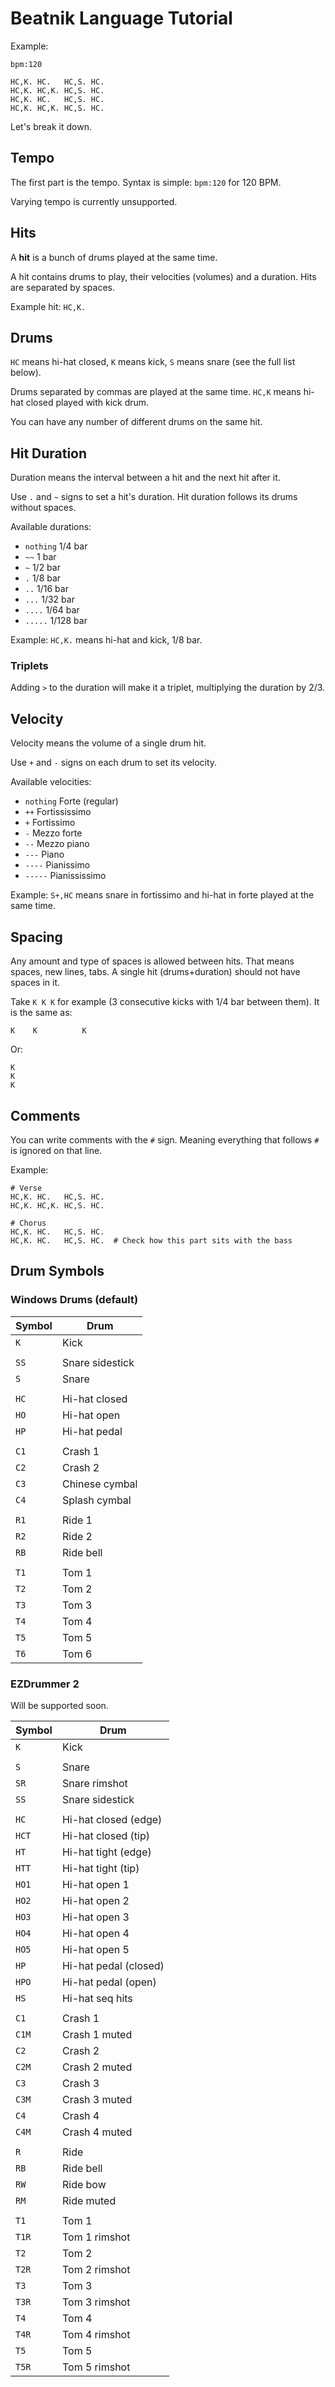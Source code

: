 # Beatnik Language Tutorial

Example:

```
bpm:120

HC,K. HC.   HC,S. HC.
HC,K. HC,K. HC,S. HC.
HC,K. HC.   HC,S. HC.
HC,K. HC,K. HC,S. HC.
```

Let's break it down.

## Tempo

The first part is the tempo. Syntax is simple: `bpm:120` for 120 BPM.

Varying tempo is currently unsupported.

## Hits

A **hit** is a bunch of drums played at the same time.

A hit contains drums to play, their velocities (volumes) and a duration. Hits are separated by spaces.

Example hit: `HC,K.`

## Drums

`HC` means hi-hat closed, `K` means kick, `S` means snare (see the full list below).

Drums separated by commas are played at the same time. `HC,K` means hi-hat closed played with kick drum.

You can have any number of different drums on the same hit.

## Hit Duration

Duration means the interval between a hit and the next hit after it.

Use `.` and `~` signs to set a hit's duration. Hit duration follows its drums without spaces.

Available durations:

* `nothing` 1/4 bar
* `~~` 1 bar
* `~` 1/2 bar
* `.` 1/8 bar
* `..` 1/16 bar
* `...` 1/32 bar
* `....` 1/64 bar
* `.....` 1/128 bar

Example: `HC,K.` means hi-hat and kick, 1/8 bar.

### Triplets

Adding `>` to the duration will make it a triplet, multiplying the duration by 2/3.

## Velocity

Velocity means the volume of a single drum hit.

Use `+` and `-` signs on each drum to set its velocity.

Available velocities:

* `nothing` Forte (regular)
* `++` Fortississimo
* `+` Fortissimo
* `-` Mezzo forte
* `--` Mezzo piano
* `---` Piano
* `----` Pianissimo
* `-----` Pianississimo

Example: `S+,HC` means snare in fortissimo and hi-hat in forte played at the same time.

## Spacing

Any amount and type of spaces is allowed between hits. That means spaces, new lines, tabs. A single hit (drums+duration) should not have spaces in it.

Take `K K K` for example (3 consecutive kicks with 1/4 bar between them). It is the same as:

    K    K          K

Or:

    K
    K
    K

## Comments

You can write comments with the `#` sign. Meaning everything that follows `#` is ignored on that line.

Example:

```
# Verse
HC,K. HC.   HC,S. HC.
HC,K. HC,K. HC,S. HC.

# Chorus
HC,K. HC.   HC,S. HC.
HC,K. HC.   HC,S. HC.  # Check how this part sits with the bass
```

## Drum Symbols

### Windows Drums (default)

|Symbol|Drum|
|--|--|
|`K`|Kick|
|||
|`SS`|Snare sidestick|
|`S`|Snare|
|||
|`HC`|Hi-hat closed|
|`HO`|Hi-hat open|
|`HP`|Hi-hat pedal|
|||
|`C1`|Crash 1|
|`C2`|Crash 2|
|`C3`|Chinese cymbal|
|`C4`|Splash cymbal|
|||
|`R1`|Ride 1|
|`R2`|Ride 2|
|`RB`|Ride bell|
|||
|`T1`|Tom 1|
|`T2`|Tom 2|
|`T3`|Tom 3|
|`T4`|Tom 4|
|`T5`|Tom 5|
|`T6`|Tom 6|

### EZDrummer 2

Will be supported soon.

|Symbol|Drum|
|--|--|
|`K`|Kick|
|||
|`S`|Snare|
|`SR`|Snare rimshot|
|`SS`|Snare sidestick|
|||
|`HC`|Hi-hat closed (edge)|
|`HCT`|Hi-hat closed (tip)|
|`HT`|Hi-hat tight (edge)|
|`HTT`|Hi-hat tight (tip)|
|`HO1`|Hi-hat open 1|
|`HO2`|Hi-hat open 2|
|`HO3`|Hi-hat open 3|
|`HO4`|Hi-hat open 4|
|`HO5`|Hi-hat open 5|
|`HP`|Hi-hat pedal (closed)|
|`HPO`|Hi-hat pedal (open)|
|`HS`|Hi-hat seq hits|
|||
|`C1`|Crash 1|
|`C1M`|Crash 1 muted|
|`C2`|Crash 2|
|`C2M`|Crash 2 muted|
|`C3`|Crash 3|
|`C3M`|Crash 3 muted|
|`C4`|Crash 4|
|`C4M`|Crash 4 muted|
|||
|`R`|Ride|
|`RB`|Ride bell|
|`RW`|Ride bow|
|`RM`|Ride muted|
|||
|`T1`|Tom 1|
|`T1R`|Tom 1 rimshot|
|`T2`|Tom 2|
|`T2R`|Tom 2 rimshot|
|`T3`|Tom 3|
|`T3R`|Tom 3 rimshot|
|`T4`|Tom 4|
|`T4R`|Tom 4 rimshot|
|`T5`|Tom 5|
|`T5R`|Tom 5 rimshot|
